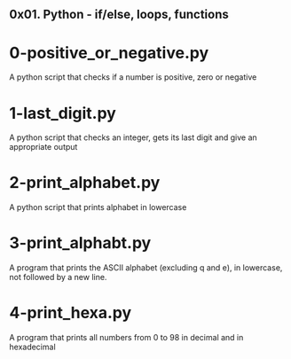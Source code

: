 ## 0x01. Python - if/else, loops, functions
# 0-positive_or_negative.py
A python script that checks if a number is positive, zero or negative
# 1-last_digit.py
A python script that checks an integer, gets its last digit and give an appropriate output
# 2-print_alphabet.py
A python script that prints alphabet in lowercase
# 3-print_alphabt.py
A program that prints the ASCII alphabet (excluding q and e), in lowercase, not followed by a new line.
# 4-print_hexa.py
A program that prints all numbers from 0 to 98 in decimal and in hexadecimal
